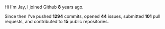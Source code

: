 Hi I'm Jay, I joined Github **8** years ago.

Since then I've pushed **1294** commits, opened **44** issues, submitted **101** pull requests, and contributed to **15** public repositories.
